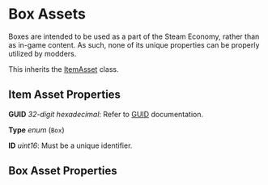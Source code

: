 Box Assets
==========

Boxes are intended to be used as a part of the Steam Economy, rather than as in-game content. As such, none of its unique properties can be properly utilized by modders.

This inherits the [ItemAsset](/ItemAsset/README.md) class.

Item Asset Properties
---------------------

**GUID** *32-digit hexadecimal*: Refer to [GUID](/GUID.md) documentation.

**Type** *enum* (`Box`)

**ID** *uint16*: Must be a unique identifier.

Box Asset Properties
--------------------
